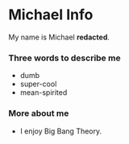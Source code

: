 # Michael Info

My name is Michael **redacted**.

### Three words to describe me

* dumb
* super-cool
* mean-spirited


### More about me

* I enjoy Big Bang Theory.

